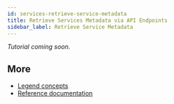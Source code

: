 ```yaml
---
id: services-retrieve-service-metadata
title: Retrieve Services Metadata via API Endpoints
sidebar_label: Retrieve Service Metadata
---
```


_Tutorial coming soon._

## More
- [Legend concepts](../concepts/legend-concepts)
- [Reference documentation](../reference/legend-language)